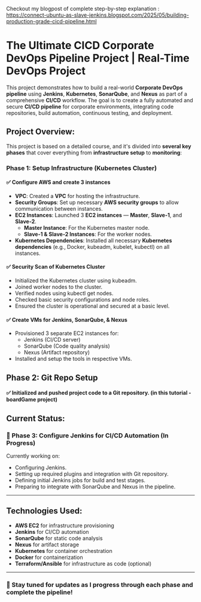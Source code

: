 Checkout my blogpost of complete step-by-step explanation : https://connect-ubuntu-as-slave-jenkins.blogspot.com/2025/05/building-production-grade-cicd-pipeline.html

# The Ultimate CICD Corporate DevOps Pipeline Project | Real-Time DevOps Project

This project demonstrates how to build a real-world **Corporate DevOps pipeline** using **Jenkins**, **Kubernetes**, **SonarQube**, and **Nexus** as part of a comprehensive **CI/CD** workflow. The goal is to create a fully automated and secure **CI/CD pipeline** for corporate environments, integrating code repositories, build automation, continuous testing, and deployment.

## Project Overview:
This project is based on a detailed course, and it's divided into **several key phases** that cover everything from **infrastructure setup** to **monitoring**:

### Phase 1: Setup Infrastructure (Kubernetes Cluster)
#### ✅  Configure AWS and create 3 instances
- **VPC**: Created a **VPC** for hosting the infrastructure.
- **Security Groups**: Set up necessary **AWS security groups** to allow communication between instances.
- **EC2 Instances**: Launched 3 **EC2 instances** — **Master**, **Slave-1**, and **Slave-2**.
  - **Master Instance**: For the Kubernetes master node.
  - **Slave-1 & Slave-2 Instances**: For the worker nodes.
- **Kubernetes Dependencies**: Installed all necessary **Kubernetes dependencies** (e.g., Docker, kubeadm, kubelet, kubectl) on all instances.
 
#### ✅  Security Scan of Kubernetes Cluster
- Initialized the Kubernetes cluster using kubeadm.
- Joined worker nodes to the cluster.
- Verified nodes using kubectl get nodes.
- Checked basic security configurations and node roles.
- Ensured the cluster is operational and secured at a basic level.

#### ✅ Create VMs for Jenkins, SonarQube, & Nexus
- Provisioned 3 separate EC2 instances for:
  - Jenkins (CI/CD server)
  - SonarQube (Code quality analysis)
  - Nexus (Artifact repository)
- Installed and setup the tools in respective VMs.

## Phase 2: Git Repo Setup
#### ✅ Initialized and pushed project code to a Git repository. (in this tutorial - boardGame project)

## Current Status:
### 🔄 Phase 3: Configure Jenkins for CI/CD Automation (In Progress)
Currently working on:
- Configuring Jenkins.
- Setting up required plugins and integration with Git repository.
- Defining initial Jenkins jobs for build and test stages.
- Preparing to integrate with SonarQube and Nexus in the pipeline.

---

## Technologies Used:
- **AWS EC2** for infrastructure provisioning
- **Jenkins** for CI/CD automation
- **SonarQube** for static code analysis
- **Nexus** for artifact storage
- **Kubernetes** for container orchestration
- **Docker** for containerization
- **Terraform/Ansible** for infrastructure as code (optional)

---

### 🚀 Stay tuned for updates as I progress through each phase and complete the pipeline!
